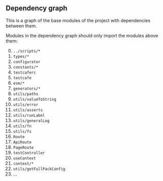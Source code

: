## Dependency graph

This is a graph of the base modules of the project with dependencies between them.

Modules in the dependency graph should only import the modules above them:

0. `../scripts/*`
1. `types/*`
2. `configurator`
3. `constants/*`
4. `testcaferc`
5. `testcafe`
6. `esm/*`
7. `generators/*`
8. `utils/paths`
9. `utils/valueToString`
10. `utils/error`
11. `utils/asserts`
12. `utils/runLabel`
13. `utils/generalLog`
14. `utils/fn`
15. `utils/fs`
16. `Route`
17. `ApiRoute`
18. `PageRoute`
19. `testController`
20. `useContext`
21. `context/*`
22. `utils/getFullPackConfig`
23. ...
